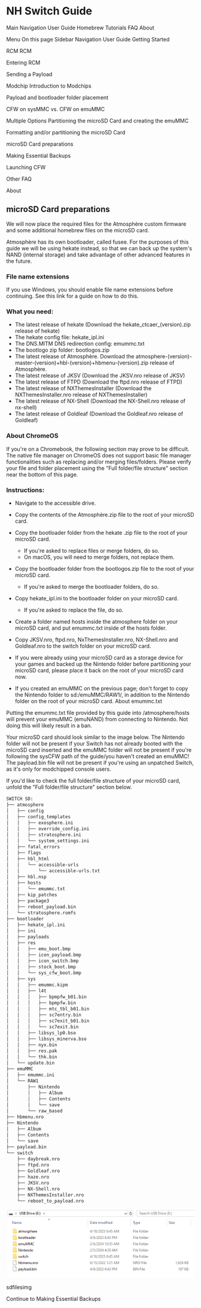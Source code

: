 # NH Switch Guide

Main Navigation
User Guide
Homebrew
Tutorials
FAQ
About



Menu
On this page
Sidebar Navigation
User Guide
Getting Started

RCM
RCM

Entering RCM

Sending a Payload

Modchip
Introduction to Modchips

Payload and bootloader folder placement

CFW on sysMMC vs. CFW on emuMMC

Multiple Options
Partitioning the microSD Card and creating the emuMMC

Formatting and/or partitioning the microSD Card

microSD Card preparations

Making Essential Backups

Launching CFW

Other
FAQ

About

## microSD Card preparations

We will now place the required files for the Atmosphère custom firmware and some additional homebrew files on the microSD card.

Atmosphère has its own bootloader, called fusee. For the purposes of this guide we will be using hekate instead, so that we can back up the system's NAND (internal storage) and take advantage of other advanced features in the future.

### File name extensions

If you use Windows, you should enable file name extensions before continuing. See this link for a guide on how to do this.

### What you need:
- The latest release of hekate (Download the hekate_ctcaer_(version).zip release of hekate)
- The hekate config file: hekate_ipl.ini
- The DNS.MITM DNS redirection config: emummc.txt
- The bootlogo zip folder: bootlogos.zip
- The latest release of Atmosphère. Download the atmosphere-(version)-master-(version)+hbl-(version)+hbmenu-(version).zip release of Atmosphère.
- The latest release of JKSV (Download the JKSV.nro release of JKSV)
- The latest release of FTPD (Download the ftpd.nro release of FTPD)
- The latest release of NXThemesInstaller (Download the NXThemesInstaller.nro release of NXThemesInstaller)
- The latest release of NX-Shell (Download the NX-Shell.nro release of nx-shell)
- The latest release of Goldleaf (Download the Goldleaf.nro release of Goldleaf)

### About ChromeOS

If you're on a Chromebook, the following section may prove to be difficult. The native file manager on ChromeOS does not support basic file manager functionalities such as replacing and/or merging files/folders. Please verify your file and folder placement using the "Full folder/file structure" section near the bottom of this page.

### Instructions:

- Navigate to the accessible drive.

- Copy the contents of the Atmosphère.zip file to the root of your microSD card.

- Copy the bootloader folder from the hekate .zip file to the root of your microSD card.

  - If you're asked to replace files or merge folders, do so.
  - On macOS, you will need to merge folders, not replace them.

- Copy the bootloader folder from the bootlogos.zip file to the root of your microSD card.

  - If you're asked to merge the bootloader folders, do so.

- Copy hekate_ipl.ini to the bootloader folder on your microSD card.

  - If you're asked to replace the file, do so.

- Create a folder named hosts inside the atmosphere folder on your microSD card, and put emummc.txt inside of the hosts folder.

- Copy JKSV.nro, ftpd.nro, NxThemesInstaller.nro, NX-Shell.nro and Goldleaf.nro to the switch folder on your microSD card.

- If you were already using your microSD card as a storage device for your games and backed up the Nintendo folder before partitioning your microSD card, please place it back on the root of your microSD card now.

- If you created an emuMMC on the previous page; don't forget to copy the Nintendo folder to sd:/emuMMC/RAW1/, in addition to the Nintendo folder on the root of your microSD card.
About emummc.txt

Putting the emummc.txt file provided by this guide into /atmosphere/hosts will prevent your emuMMC (emuNAND) from connecting to Nintendo. Not doing this will likely result in a ban.

Your microSD card should look similar to the image below. The Nintendo folder will not be present if your Switch has not already booted with the microSD card inserted and the emuMMC folder will not be present if you're following the sysCFW path of the guide/you haven't created an emuMMC! The payload.bin file will not be present if you're using an unpatched Switch, as it's only for modchipped console users.

If you'd like to check the full folder/file structure of your microSD card, unfold the "Full folder/file structure" section below.

```
SWITCH SD:
├── atmosphere
│   ├── config
│   ├── config_templates
│   │   ├── exosphere.ini
│   │   ├── override_config.ini
│   │   ├── stratosphere.ini
│   │   └── system_settings.ini
│   ├── fatal_errors
│   ├── flags
│   ├── hbl_html
│   │   └── accessible-urls
│   │       └── accessible-urls.txt
│   ├── hbl.nsp
│   ├── hosts
│   │   └── emummc.txt
│   ├── kip_patches
│   ├── package3
│   ├── reboot_payload.bin
│   └── stratosphere.romfs
├── bootloader
│   ├── hekate_ipl.ini
│   ├── ini
│   ├── payloads
│   ├── res
│   │   ├── emu_boot.bmp
│   │   ├── icon_payload.bmp
│   │   ├── icon_switch.bmp
│   │   ├── stock_boot.bmp
│   │   └── sys_cfw_boot.bmp
│   ├── sys
│   │   ├── emummc.kipm
│   │   ├── l4t
│   │   │   ├── bpmpfw_b01.bin
│   │   │   ├── bpmpfw.bin
│   │   │   ├── mtc_tbl_b01.bin
│   │   │   ├── sc7entry.bin
│   │   │   ├── sc7exit_b01.bin
│   │   │   └── sc7exit.bin
│   │   ├── libsys_lp0.bso
│   │   ├── libsys_minerva.bso
│   │   ├── nyx.bin
│   │   ├── res.pak
│   │   └── thk.bin
│   └── update.bin
├── emuMMC
│   ├── emummc.ini
│   └── RAW1
│       ├── Nintendo
│       │   ├── Album
│       │   ├── Contents
│       │   └── save
│       └── raw_based
├── hbmenu.nro
├── Nintendo
│   ├── Album
│   ├── Contents
│   └── save
├── payload.bin
└── switch
    ├── daybreak.nro
    ├── ftpd.nro
    ├── Goldleaf.nro
    ├── haze.nro
    ├── JKSV.nro
    ├── NX-Shell.nro
    ├── NXThemesInstaller.nro
    └── reboot_to_payload.nro
```
![alt text](image.png)

sdfilesimg

Continue to Making Essential Backups